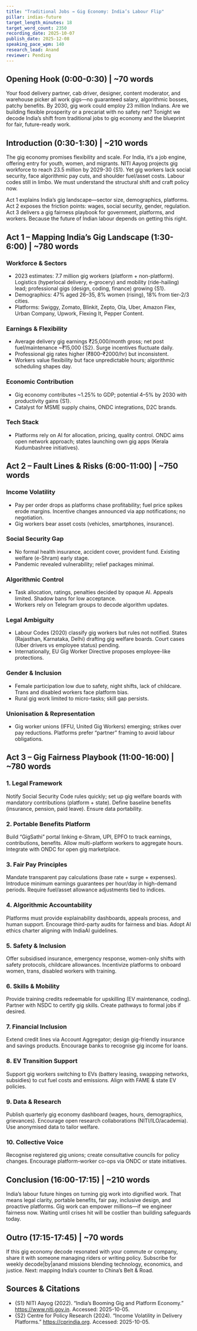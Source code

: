 ```yaml
---
title: "Traditional Jobs → Gig Economy: India’s Labour Flip"
pillar: indias-future
target_length_minutes: 18
target_word_count: 2350
recording_date: 2025-10-07
publish_date: 2025-12-08
speaking_pace_wpm: 140
research_lead: Anand
reviewer: Pending
---
```


## Opening Hook (0:00-0:30) | ~70 words
Your food delivery partner, cab driver, designer, content moderator, and warehouse picker all work gigs—no guaranteed salary, algorithmic bosses, patchy benefits. By 2030, gig work could employ 23 million Indians. Are we building flexible prosperity or a precariat with no safety net? Tonight we decode India’s shift from traditional jobs to gig economy and the blueprint for fair, future-ready work.

## Introduction (0:30-1:30) | ~210 words
The gig economy promises flexibility and scale. For India, it’s a job engine, offering entry for youth, women, and migrants. NITI Aayog projects gig workforce to reach 23.5 million by 2029-30 {S1}. Yet gig workers lack social security, face algorithmic pay cuts, and shoulder fuel/asset costs. Labour codes still in limbo. We must understand the structural shift and craft policy now.

Act 1 explains India’s gig landscape—sector size, demographics, platforms. Act 2 exposes the friction points: wages, social security, gender, regulation. Act 3 delivers a gig fairness playbook for government, platforms, and workers. Because the future of Indian labour depends on getting this right.

## Act 1 – Mapping India’s Gig Landscape (1:30-6:00) | ~780 words
### Workforce & Sectors
- 2023 estimates: 7.7 million gig workers (platform + non-platform). Logistics (hyperlocal delivery, e-grocery) and mobility (ride-hailing) lead; professional gigs (design, coding, finance) growing {S1}.  
- Demographics: 47% aged 26–35, 8% women (rising), 18% from tier-2/3 cities.  
- Platforms: Swiggy, Zomato, Blinkit, Zepto, Ola, Uber, Amazon Flex, Urban Company, Upwork, Flexing It, Pepper Content.

### Earnings & Flexibility
- Average delivery gig earnings ₹25,000/month gross; net post fuel/maintenance ~₹15,000 {S2}. Surge incentives fluctuate daily.  
- Professional gig rates higher (₹800–₹2000/hr) but inconsistent.  
- Workers value flexibility but face unpredictable hours; algorithmic scheduling shapes day.

### Economic Contribution
- Gig economy contributes ~1.25% to GDP; potential 4–5% by 2030 with productivity gains {S1}.  
- Catalyst for MSME supply chains, ONDC integrations, D2C brands.

### Tech Stack
- Platforms rely on AI for allocation, pricing, quality control. ONDC aims open network approach; states launching own gig apps (Kerala Kudumbashree initiatives).

## Act 2 – Fault Lines & Risks (6:00-11:00) | ~750 words
### Income Volatility
- Pay per order drops as platforms chase profitability; fuel price spikes erode margins. Incentive changes announced via app notifications; no negotiation.  
- Gig workers bear asset costs (vehicles, smartphones, insurance).

### Social Security Gap
- No formal health insurance, accident cover, provident fund. Existing welfare (e-Shram) early stage.  
- Pandemic revealed vulnerability; relief packages minimal.

### Algorithmic Control
- Task allocation, ratings, penalties decided by opaque AI. Appeals limited. Shadow bans for low acceptance.  
- Workers rely on Telegram groups to decode algorithm updates.

### Legal Ambiguity
- Labour Codes (2020) classify gig workers but rules not notified. States (Rajasthan, Karnataka, Delhi) drafting gig welfare boards. Court cases (Uber drivers vs employee status) pending.  
- Internationally, EU Gig Worker Directive proposes employee-like protections.

### Gender & Inclusion
- Female participation low due to safety, night shifts, lack of childcare. Trans and disabled workers face platform bias.  
- Rural gig work limited to micro-tasks; skill gap persists.

### Unionisation & Representation
- Gig worker unions (IFFU, United Gig Workers) emerging; strikes over pay reductions. Platforms prefer “partner” framing to avoid labour obligations.

## Act 3 – Gig Fairness Playbook (11:00-16:00) | ~780 words
### 1. Legal Framework
Notify Social Security Code rules quickly; set up gig welfare boards with mandatory contributions (platform + state). Define baseline benefits (insurance, pension, paid leave). Ensure data portability.

### 2. Portable Benefits Platform
Build “GigSathi” portal linking e-Shram, UPI, EPFO to track earnings, contributions, benefits. Allow multi-platform workers to aggregate hours. Integrate with ONDC for open gig marketplace.

### 3. Fair Pay Principles
Mandate transparent pay calculations (base rate + surge + expenses). Introduce minimum earnings guarantees per hour/day in high-demand periods. Require fuel/asset allowance adjustments tied to indices.

### 4. Algorithmic Accountability
Platforms must provide explainability dashboards, appeals process, and human support. Encourage third-party audits for fairness and bias. Adopt AI ethics charter aligning with IndiaAI guidelines.

### 5. Safety & Inclusion
Offer subsidised insurance, emergency response, women-only shifts with safety protocols, childcare allowances. Incentivize platforms to onboard women, trans, disabled workers with training.

### 6. Skills & Mobility
Provide training credits redeemable for upskilling (EV maintenance, coding). Partner with NSDC to certify gig skills. Create pathways to formal jobs if desired.

### 7. Financial Inclusion
Extend credit lines via Account Aggregator; design gig-friendly insurance and savings products. Encourage banks to recognise gig income for loans.

### 8. EV Transition Support
Support gig workers switching to EVs (battery leasing, swapping networks, subsidies) to cut fuel costs and emissions. Align with FAME & state EV policies.

### 9. Data & Research
Publish quarterly gig economy dashboard (wages, hours, demographics, grievances). Encourage open research collaborations (NITI/ILO/academia). Use anonymised data to tailor welfare.

### 10. Collective Voice
Recognise registered gig unions; create consultative councils for policy changes. Encourage platform-worker co-ops via ONDC or state initiatives.

## Conclusion (16:00-17:15) | ~210 words
India’s labour future hinges on turning gig work into dignified work. That means legal clarity, portable benefits, fair pay, inclusive design, and proactive platforms. Gig work can empower millions—if we engineer fairness now. Waiting until crises hit will be costlier than building safeguards today.

## Outro (17:15-17:45) | ~70 words
If this gig economy decode resonated with your commute or company, share it with someone managing riders or writing policy. Subscribe for weekly decode|by|anand missions blending technology, economics, and justice. Next: mapping India’s counter to China’s Belt & Road.

## Sources & Citations
- {S1} NITI Aayog (2022). “India’s Booming Gig and Platform Economy.” https://www.niti.gov.in. Accessed: 2025-10-05.
- {S2} Centre for Policy Research (2024). “Income Volatility in Delivery Platforms.” https://cprindia.org. Accessed: 2025-10-05.
